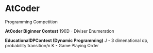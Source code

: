 # AtCoder
Programming Competition

**AtCoder Biginner Contest**
190D - Diviser Enumeration

**EducationalDPContest (Dynamic Programming)**
J - 3 dimenational dp, probability transition/n
K - Game Playing Order
